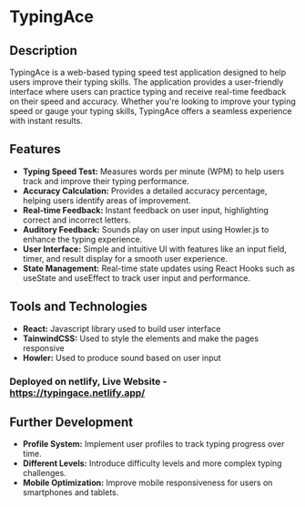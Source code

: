 # TypingAce
## Description
TypingAce is a web-based typing speed test application designed to help users improve their typing skills. The application provides a user-friendly interface where users can practice typing and receive real-time feedback on their speed and accuracy. Whether you're looking to improve your typing speed or gauge your typing skills, TypingAce offers a seamless experience with instant results.
## Features

* **Typing Speed Test:** Measures words per minute (WPM) to help users track and improve their typing performance.
* **Accuracy Calculation:** Provides a detailed accuracy percentage, helping users identify areas of improvement.
* **Real-time Feedback:** Instant feedback on user input, highlighting correct and incorrect letters.
* **Auditory Feedback:** Sounds play on user input using Howler.js to enhance the typing experience.
* **User Interface:** Simple and intuitive UI with features like an input field, timer, and result display for a smooth user experience.
* **State Management:** Real-time state updates using React Hooks such as useState and useEffect to track user input and performance.
## Tools and Technologies
* **React:** Javascript library used to build user interface
* **TainwindCSS:** Used to style the elements and make the pages responsive
* **Howler:** Used to produce sound based on user input
### Deployed on netlify, Live Website - https://typingace.netlify.app/
## Further Development
- **Profile System:** Implement user profiles to track typing progress over time.
- **Different Levels:** Introduce difficulty levels and more complex typing challenges.
- **Mobile Optimization:** Improve mobile responsiveness for users on smartphones and tablets.



